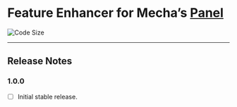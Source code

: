 Feature Enhancer for Mecha&rsquo;s [Panel](https://github.com/mecha-cms/x.panel)
================================================================================

![Code Size](https://img.shields.io/github/languages/code-size/mecha-cms/x.panel.tweak?color=%23444&style=for-the-badge)

---

Release Notes
-------------

### 1.0.0

 - [ ] Initial stable release.